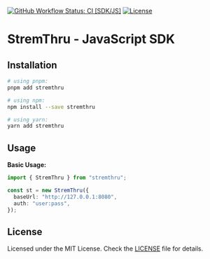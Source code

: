 [![GitHub Workflow Status: CI [SDK/JS]](https://img.shields.io/github/actions/workflow/status/MunifTanjim/stremthru/ci-sdk-js.yml?branch=main&label=CI%20%5BSDK%2FJS%5D&style=for-the-badge)](https://github.com/MunifTanjim/stremthru/actions/workflows/ci-sdk-js.yml)
[![License](https://img.shields.io/github/license/MunifTanjim/stremthru?style=for-the-badge)](https://github.com/MunifTanjim/stremthru/blob/main/sdk/js/LICENSE)

# StremThru - JavaScript SDK

## Installation

```sh
# using pnpm:
pnpm add stremthru

# using npm:
npm install --save stremthru

# using yarn:
yarn add stremthru
```

## Usage

**Basic Usage:**

```ts
import { StremThru } from "stremthru";

const st = new StremThru({
  baseUrl: "http://127.0.0.1:8080",
  auth: "user:pass",
});
```

## License

Licensed under the MIT License. Check the [LICENSE](./LICENSE) file for details.
